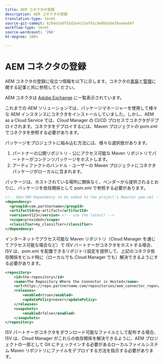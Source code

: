 ```yaml
---
title: AEM コネクタの登録
description: AEM コネクタの登録
translation-type: tm+mt
source-git-commit: 629de3a9f55d2e4c52ef91c9e0bb5d439aebe84f
workflow-type: tm+mt
source-wordcount: '266'
ht-degree: 100%

---
```



AEM コネクタの登録
===========================

AEM コネクタの登録に役立つ情報を以下に示します。コネクタの[実装](implement.md)と[管理](maintain.md)に関する記事と共に参照してください。

AEM コネクタは [Adobe Exchange](https://marketing.adobe.com/resources/content/resources/en/exchange/marketplace.html) に一覧表示されています。

これまでの AEM ソリューションでは、パッケージマネージャーを使用して様々な AEM インスタンスにコネクタをインストールしていました。しかし、AEM as a Cloud Service では、Cloud Manager の CI/CD プロセスでコネクタがデプロイされます。コネクタをデプロイするには、Maven プロジェクトの pom.xml でコネクタを参照する必要があります。

パッケージをプロジェクトに組み込む方法には、様々な選択肢があります。

1. パートナーの公開リポジトリ - 公にアクセス可能な Maven リポジトリでパートナーがコンテンツパッケージをホストします。
1. アーティファクトのバンドル - ユーザーの Maven プロジェクトにコネクタパッケージがローカルに含まれます。

パッケージは、ホストされている場所に関係なく、ベンダーから提供されるとおりに、パッケージを依存関係として pom.xml で参照する必要があります。

```xml
<!-- UberJAR Dependency to be added to the project's Reactor pom.xml -->
<dependency>
  <groupId>com.partnername</groupId>
  <artifactId>my-artifact</artifactId>
  <version>V123</version> <!-- use the latest! -->
  <scope>provided</scope>
  <classifier>my_classifier</classifier>
</dependency>
```

インターネットでアクセス可能な Maven リポジトリ（Cloud Manager を通じてアクセス可能な場合など）で ISV パートナーがコネクタをホストする場合、ISV は、pom.xml を配置できるリポジトリ設定を提供して、上記のコネクタ依存関係をビルド時に（ローカルでも Cloud Manager でも）解決できるようにする必要があります。

```xml
<repository>
    <id>the-repository</id>
    <name>The Repository Where the Connector is Hosted</name>
    <url>https://repo.partnername.com/repositories/aem_connector_repo</url>
    <releases>
        <enabled>true</enabled>
        <updatePolicy>never</updatePolicy>
    </releases>
    <snapshots>
        <enabled>false</enabled>
    </snapshots>
</repository>
```

ISV パートナーがコネクタをダウンロード可能なファイルとして配布する場合、ISV は、Cloud Manager がこれらの依存関係を解決できるように、AEM プロジェクトの一部として Git にチェックインする必要があるローカルファイルシステム Maven リポジトリにファイルをデプロイする方法を指示する必要があります。
